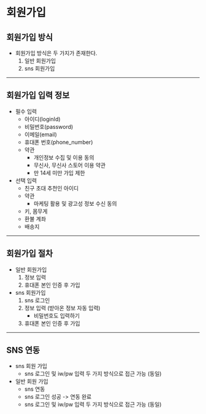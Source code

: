 # 회원가입

## 회원가입 방식
- 회원가입 방식은 두 가지가 존재한다.
  1. 일반 회원가입
  2. sns 회원가입

---

## 회원가입 입력 정보
- 필수 입력
  - 아이디(loginId)
  - 비밀번호(password)
  - 이메일(email)
  - 휴대폰 번호(phone_number)
  - 약관
    - 개인정보 수집 및 이용 동의
    - 무신사, 무신사 스토어 이용 약관
    - 만 14세 미만 가입 제한
- 선택 입력
  - 친구 초대 추천인 아이디
  - 약관
    - 마케팅 활용 및 광고성 정보 수신 동의
  - 키, 몸무게
  - 환불 계좌
  - 배송지

---

## 회원가입 절차
- 일반 회원가입
  1. 정보 입력
  2. 휴대폰 본인 인증 후 가입
- sns 회원가입
  1. sns 로그인
  2. 정보 입력 (받아온 정보 자동 입력)
     - 비밀번호도 입력하기
  3. 휴대폰 본인 인증 후 가입

---

## SNS 연동
- sns 회원 가입
  - sns 로그인 및 iw/pw 입력 두 가지 방식으로 접근 가능 (동일)
- 일반 회원 가입
  - sns 연동
  - sns 로그인 성공 -> 연동 완료
  - sns 로그인 및 iw/pw 입력 두 가지 방식으로 접근 가능 (동일)